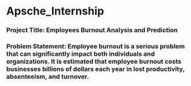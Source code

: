 # Apsche_Internship
### Project Title: Employees Burnout Analysis and Prediction 
### Problem Statement: Employee burnout is a serious problem that can significantly impact both individuals and organizations. It is estimated that employee burnout costs businesses billions of dollars each year in lost productivity, absenteeism, and turnover.

